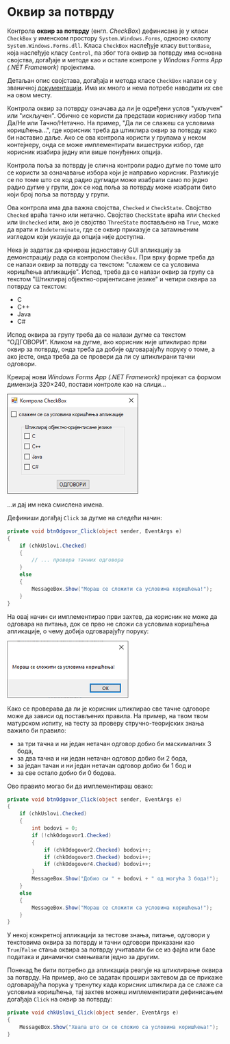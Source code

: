 # Оквир за потврду

Контрола **оквир за потврду** (енгл. *CheckBox*) дефинисана је у класи
`CheckBox` у именском простору `System.Windows.Forms`, односно склопу
`System.Windows.Forms.dll`. Класа `CheckBox` наслеђује класу `ButtonBase`, која
наслеђује класу `Control`, па због тога оквир за потврду има основна својства,
догађаје и методе као и остале контроле у *Windows Forms App (.NET Framework)*
пројектима.

Детаљан опис својстава, догађаја и метода класе `CheckBox` налази се у
званичној [документацији](https://learn.microsoft.com/en-us/dotnet/api/system.windows.forms.textbox?view=netframework-4.8).
Има их много и нема потребе наводити их све на овом месту.

Контрола оквир за потврду означава да ли је одређени услов "укључен" или
"искључен". Обично се користи да представи кориснику избор типа Да/Не или
Тачно/Нетачно. На пример, "Да ли се слажеш са условима коришћења...", где
корисник треба да штиклира оквир за потврду како би наставио даље. Ако се ова
контрола користи у групама у неком контејнеру, онда се може имплементирати
вишеструки избор, где корисник изабира једну или више понуђених опција.

Контрола поља за потврду је слична контроли радио дугме по томе што се користи
за означавање избора који је направио корисник. Разликује се по томе што се
код радио дугмади може изабрати само по једно радио дугме у групи, док се код
поља за потврду може изабрати било који број поља за потврду у групи.

Ова контрола има два важна својства, `Checked` и `CheckState`. Својство
`Checked` враћа тачно или нетачно. Својство `CheckState` враћа или `Checked`
или `Unchecked` или, ако је својство `ThreeState` постављено на `True`, може да
врати и `Indeterminate`, где се оквир приказује са затамњеним изгледом који
указује да опција није доступна.

Нека је задатак да креираш једноставну GUI апликацију за демонстрацију рада са
контролом `CheckBox`. При врху форме треба да се налази оквир за потврду са
текстом: "слажем се са условима коришћења апликације". Испод, треба да се
налази оквир за групу са текстом "Штиклирај објектно-оријентисане језике" и
четири оквира за потврду са текстом:

* C
* C++
* Java
* C#

Испод оквира за групу треба да се налази дугме са текстом "ОДГОВОРИ". Кликом
на дугме, ако корисник није штиклирао први оквир за потврду, онда треба да
добије одговарајућу поруку о томе, а ако јесте, онда треба да се провери да ли
су штиклирани тачни одговори.

Креирај нови *Windows Forms App (.NET Framework)* пројекат са формом димензија
320×240, постави контроле као на слици...

![Оквир за потврду](./images/okvirzapotvrdu-1.png)

...и дај им нека смислена имена.

Дефиниши догађај `Click` за дугме на следећи начин:

```cs
private void btnOdgovor_Click(object sender, EventArgs e)
{
    if (chkUslovi.Checked)
    {
        // ... провера тачних одговора
    }
    else
    {
        MessageBox.Show("Мораш се сложити са условима коришћења!");
    }
}
```

На овај начин си имплементирао први захтев, да корисник не може да одговара на
питања, док се прво не сложи са условима коришћења апликације, о чему добија
одговарајућу поруку:

![Оквир за потврду](./images/okvirzapotvrdu-2.png)

Како се проверава да ли је корисник штиклирао све тачне одговоре може да зависи
од постављених правила. На пример, на твом твом матурском испиту, на тесту за
проверу стручно-теоријских знања важило би правило:

* за три тачна и ни један нетачан одговор добио би маскималних 3 бода,
* за два тачна и ни један нетачан одговор добио би 2 бода,
* за један тачан и ни један нетачан одговор добио би 1 бод и
* за све остало добио би 0 бодова.

Ово правило могао би да имплементираш овако:

```cs
private void btnOdgovor_Click(object sender, EventArgs e)
{
    if (chkUslovi.Checked)
    {
        int bodovi = 0;
        if (!chkOdogovor1.Checked)
        {
            if (chkOdogovor2.Checked) bodovi++;
            if (chkOdogovor3.Checked) bodovi++;
            if (chkOdogovor4.Checked) bodovi++;
        }
        MessageBox.Show("Добио си " + bodovi + " од могућа 3 бода!");
    }
    else
    {
        MessageBox.Show("Мораш се сложити са условима коришћења!");
    }
}
```

У некој конкретној апликацији за тестове знања, питање, одговори у текстовима
оквира за потврду и тачни одговори приказани као `True`/`False` стања оквира за
потврду учитавали би се из фајла или базе података и динамички смењивали једно
за другим.

Понекад ће бити потребно да апликација реагује на штиклирање оквира за потврду.
На пример, ако се задатак прошири захтевом да се прикаже одговарајућа порука у
тренутку када корисник штиклира да се слаже са условима коришћења, тај захтев
можеш имплементирати дефинисањем догађаја `Click` на оквир за потврду:

```cs
private void chkUslovi_Click(object sender, EventArgs e)
{
    MessageBox.Show("Хвала што си се сложио са условима коришћења!");
}
```
